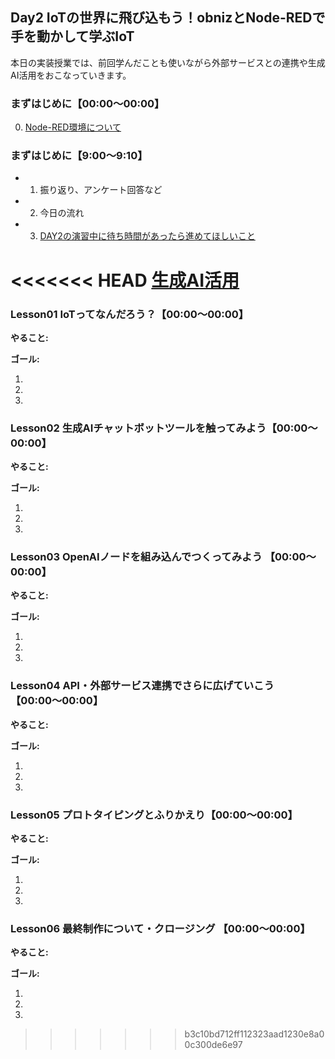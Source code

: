 ## Day2 IoTの世界に飛び込もう！obnizとNode-REDで手を動かして学ぶIoT

本日の実装授業では、前回学んだことも使いながら外部サービスとの連携や生成AI活用をおこなっていきます。

### まずはじめに【00:00〜00:00】

0. [Node-RED環境について](./)

### まずはじめに【9:00〜9:10】

- 1. 振り返り、アンケート回答など
- 2. 今日の流れ
- 3. [DAY2の演習中に待ち時間があったら進めてほしいこと](./skima.md)

<<<<<<< HEAD
[生成AI活用](./lesson3.md)
=======

### Lesson01 IoTってなんだろう？【00:00〜00:00】

**やること:** 

**ゴール:** 

1. 
2. 
3. 


### Lesson02 生成AIチャットボットツールを触ってみよう【00:00〜00:00】

**やること:** 

**ゴール:** 

1. 
2. 
3. 

### Lesson03 OpenAIノードを組み込んでつくってみよう 【00:00〜00:00】

**やること:** 

**ゴール:** 

1. 
2. 
3. 

### Lesson04 API・外部サービス連携でさらに広げていこう 【00:00〜00:00】

**やること:** 

**ゴール:** 

1. 
2. 
3. 

### Lesson05 プロトタイピングとふりかえり【00:00〜00:00】

**やること:** 

**ゴール:** 

1. 
2. 
3. 

### Lesson06 最終制作について・クロージング 【00:00〜00:00】

**やること:** 

**ゴール:** 

1. 
2. 
3. 
>>>>>>> b3c10bd712ff112323aad1230e8a00c300de6e97
